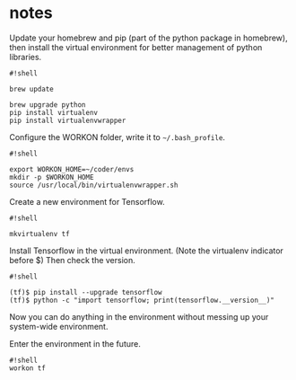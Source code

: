 # notes

Update your homebrew and pip (part of the python package in homebrew), then install the virtual environment for better management of python libraries.

```
#!shell

brew update

brew upgrade python
pip install virtualenv
pip install virtualenvwrapper
```

Configure the WORKON folder, write it to `~/.bash_profile`.

```
#!shell

export WORKON_HOME=~/coder/envs
mkdir -p $WORKON_HOME
source /usr/local/bin/virtualenvwrapper.sh
```


Create a new environment for Tensorflow.
```
#!shell

mkvirtualenv tf
```

Install Tensorflow in the virtual environment. (Note the virtualenv indicator before $) Then check the version.


```
#!shell

(tf)$ pip install --upgrade tensorflow
(tf)$ python -c "import tensorflow; print(tensorflow.__version__)"
```

Now you can do anything in the environment without messing up your system-wide environment.

Enter the environment in the future.

```
#!shell
workon tf
```



